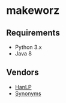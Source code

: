 # makeworz

## Requirements

* Python 3.x
* Java 8

## Vendors

* [HanLP](https://github.com/hankcs/HanLP)
* [Synonyms](https://github.com/huyingxi/Synonyms)
